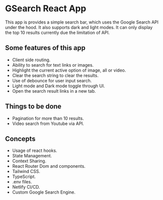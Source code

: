 # GSearch React App
This app is provides a simple search bar, which uses the Google Search API under the hood. It also supports dark and light modes. It can only display the top 10 results currently due the limitation of API.

## Some features of this app
- Client side routing.
- Ability to search for text links or images.
- Highlight the current active option of image, all or video.
- Clear the search string to clear the results.
- Use of debounce for user input search.
- Light mode and Dark mode toggle through UI.
- Open the search result links in a new tab.

## Things to be done
- Pagination for more than 10 results.
- Video search from Youtube via API.

## Concepts
- Usage of react hooks.
- State Management.
- Context Sharing.
- React Router Dom and components.
- Tailwind CSS.
- TypeScript.
- .env files.
- Netlify CI/CD.
- Custom Google Search Engine.
